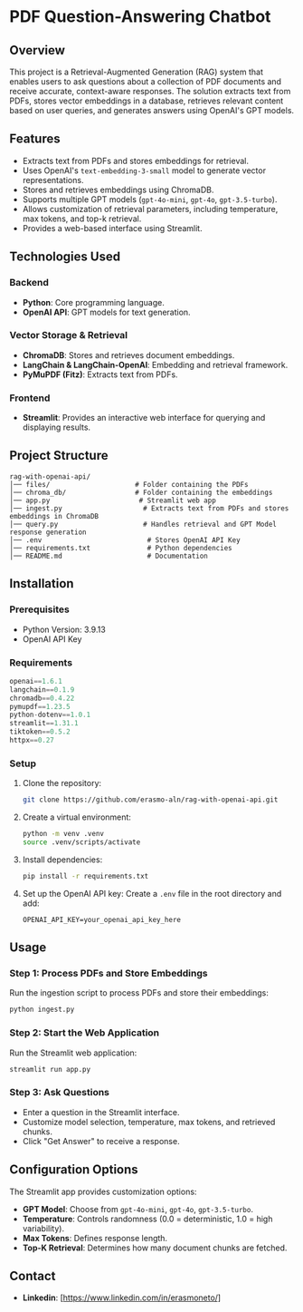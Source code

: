 # PDF Question-Answering Chatbot

## Overview
This project is a Retrieval-Augmented Generation (RAG) system that enables users to ask questions about a collection of PDF documents and receive accurate, context-aware responses. The solution extracts text from PDFs, stores vector embeddings in a database, retrieves relevant content based on user queries, and generates answers using OpenAI's GPT models.

## Features
- Extracts text from PDFs and stores embeddings for retrieval.
- Uses OpenAI's `text-embedding-3-small` model to generate vector representations.
- Stores and retrieves embeddings using ChromaDB.
- Supports multiple GPT models (`gpt-4o-mini`, `gpt-4o`, `gpt-3.5-turbo`).
- Allows customization of retrieval parameters, including temperature, max tokens, and top-k retrieval.
- Provides a web-based interface using Streamlit.

## Technologies Used
### Backend
- **Python**: Core programming language.
- **OpenAI API**: GPT models for text generation.

### Vector Storage & Retrieval
- **ChromaDB**: Stores and retrieves document embeddings.
- **LangChain & LangChain-OpenAI**: Embedding and retrieval framework.
- **PyMuPDF (Fitz)**: Extracts text from PDFs.

### Frontend
- **Streamlit**: Provides an interactive web interface for querying and displaying results.

## Project Structure
```
rag-with-openai-api/
│── files/                     # Folder containing the PDFs
│── chroma_db/                 # Folder containing the embeddings
│── app.py                      # Streamlit web app
│── ingest.py                    # Extracts text from PDFs and stores embeddings in ChromaDB
│── query.py                     # Handles retrieval and GPT Model response generation
│── .env                          # Stores OpenAI API Key
│── requirements.txt              # Python dependencies
│── README.md                     # Documentation
```

## Installation
### Prerequisites
- Python Version: 3.9.13
- OpenAI API Key

### Requirements
```python
openai==1.6.1
langchain==0.1.9
chromadb==0.4.22
pymupdf==1.23.5
python-dotenv==1.0.1
streamlit==1.31.1
tiktoken==0.5.2
httpx==0.27
```

### Setup
1. Clone the repository:
   ```bash
   git clone https://github.com/erasmo-aln/rag-with-openai-api.git
   ```
2. Create a virtual environment:
   ```bash
   python -m venv .venv
   source .venv/scripts/activate
   ```
3. Install dependencies:
   ```bash
   pip install -r requirements.txt
   ```
4. Set up the OpenAI API key:
   Create a `.env` file in the root directory and add:
   ```
   OPENAI_API_KEY=your_openai_api_key_here
   ```

## Usage
### Step 1: Process PDFs and Store Embeddings
Run the ingestion script to process PDFs and store their embeddings:
```bash
python ingest.py
```

### Step 2: Start the Web Application
Run the Streamlit web application:
```bash
streamlit run app.py
```

### Step 3: Ask Questions
- Enter a question in the Streamlit interface.
- Customize model selection, temperature, max tokens, and retrieved chunks.
- Click "Get Answer" to receive a response.

## Configuration Options
The Streamlit app provides customization options:
- **GPT Model**: Choose from `gpt-4o-mini`, `gpt-4o`, `gpt-3.5-turbo`.
- **Temperature**: Controls randomness (0.0 = deterministic, 1.0 = high variability).
- **Max Tokens**: Defines response length.
- **Top-K Retrieval**: Determines how many document chunks are fetched.

## Contact
- **Linkedin**: [https://www.linkedin.com/in/erasmoneto/]
